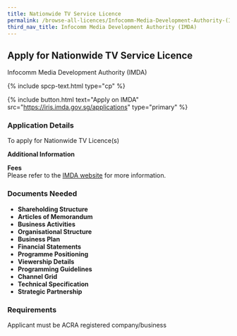 ```yaml
---
title: Nationwide TV Service Licence
permalink: /browse-all-licences/Infocomm-Media-Development-Authority-(IMDA)/Nationwide-TV-Service-Licence
third_nav_title: Infocomm Media Development Authority (IMDA)
---
```


## Apply for Nationwide TV Service Licence

Infocomm Media Development Authority (IMDA)

{% include spcp-text.html type="cp" %}

{% include button.html text="Apply on IMDA" src="https://iris.imda.gov.sg/applications" type="primary" %}

<H3>Application Details</H3>

<p>To apply for Nationwide TV Licence(s)</p>

<strong>Additional Information</strong>

<p>
    <strong>Fees</strong>
    <br>Please refer to the <a href="https://www.imda.gov.sg/regulations-and-licensing-listing/free-to-air-nationwide-television-service-licence" target="_blank" rel="noopener">IMDA website</a> for more information.
</p>

<H3>Documents Needed</H3>

<ul>
    <li><strong>Shareholding Structure</strong></li>
    <li><strong>Articles of Memorandum</strong></li>
    <li><strong>Business Activities</strong></li>
    <li><strong>Organisational Structure</strong></li>
    <li><strong>Business Plan</strong></li>
    <li><strong>Financial Statements</strong></li>
    <li><strong>Programme Positioning</strong></li>
    <li><strong>Viewership Details</strong></li>
    <li><strong>Programming Guidelines</strong></li>
    <li><strong>Channel Grid</strong></li>
    <li><strong>Technical Specification</strong></li>
    <li><strong>Strategic Partnership</strong></li>
</ul>

<H3>Requirements</H3>

Applicant must be ACRA registered company/business
